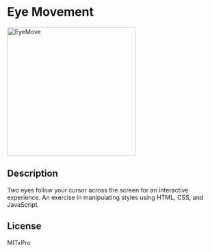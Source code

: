 # Eye Movement
<img width="300" alt="EyeMove" src="https://user-images.githubusercontent.com/87249419/134827724-dd31db31-2da9-4470-bc8e-766bc723f385.png">

## Description
Two eyes follow your cursor across the screen for an interactive experience. An exercise in manipulating styles using HTML, CSS, and JavaScript.

## License
MITxPro
